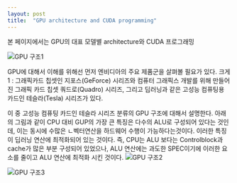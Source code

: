```yaml
---
layout: post
title:  "GPU architecture and CUDA programming"
---
```

본 페이지에서는 GPU의 대표 모델별 architecture와 CUDA 프로그래밍




![GPU 구조1](http://img.danawa.com/images/descFiles/4/520/3519715_1514702757296.png)



GPU에 대해서 이해를 위해선 먼저 엔비디아의 주요 제품군을 살펴볼 필요가 있다.
크게 1 : 그래픽카드 칩셋인 지포스(GeForce) 시리즈와 컴퓨터 그래픽스 개발를 위해 만들어진
그래픽 카드 칩셋 쿼드로(Quadro) 시리즈, 그리고 딥러닝과 같은 고성능 컴퓨팅용
카드인 테슬라(Tesla) 시리즈가 있다.

이 중 고성능 컴퓨팅 카드인 테슬라 시리즈 분류의 GPU 구조에 대해서 설명한다. 
아래의 그림과 같이 CPU 대비 GUP의 가장 큰 특징은 다수의 ALU로 구성되어 있다는 것인데,
이는 동시에 수많은 ㄴ벡터연산을 하드웨어 수행이 가능하다는것이다. 이러한 특징이 딥러닝 연산에 최적화되어
있는 것이다.
즉, CPU는 ALU 보다는 Controlblock과 cache가 많은 부분 구성되어 있었으나, ALU 연산에는 과도한
SPEC이기에 이러한 요소를 줄이고 ALU 연산에 최적화 시킨 것이다.
![GPU 구조2](http://drmola.com/files/attach/images/56517/096/049/a66371d08d953fa9af604a66c97cbf3e.png)



![GPU 구조3](http://tmmse.xyz/content/images/2016/04/1.JPG)






